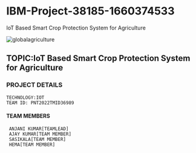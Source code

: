 # IBM-Project-38185-1660374533
IoT Based Smart Crop Protection System for Agriculture
 
 ![globalagriculture](https://user-images.githubusercontent.com/113893463/201520609-f3d2e4ae-2bed-4918-aae2-f6edccf59928.jpg)


## TOPIC:IoT Based Smart Crop Protection System for Agriculture


### PROJECT DETAILS
    TECHNOLOGY:IOT
    TEAM ID: PNT2022TMID36989
    
    
#### TEAM MEMBERS
     ANJANI KUMAR[TEAMLEAD]
     AJAY KUMAR[TEAM MEMBER]
     SASIKALA[TEAM MEMBER]
     HEMA[TEAM MEMBER]
